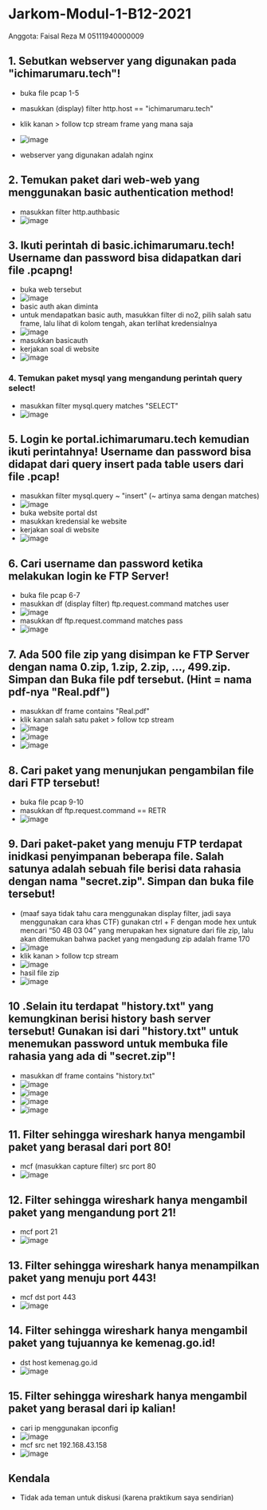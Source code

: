 # Jarkom-Modul-1-B12-2021

Anggota: Faisal Reza M 05111940000009

## 1. Sebutkan webserver yang digunakan pada "ichimarumaru.tech"! #
  - buka file pcap 1-5
  - masukkan (display) filter http.host == "ichimarumaru.tech"
  - klik kanan > follow tcp stream frame yang mana saja
  - ![image](https://user-images.githubusercontent.com/11045113/134757566-0385b7d7-2b09-4635-964c-8aca016d6060.png)
  
  - webserver yang digunakan adalah nginx
## 2. Temukan paket dari web-web yang menggunakan basic authentication method! #
  - masukkan filter http.authbasic
  - ![image](https://user-images.githubusercontent.com/11045113/134757835-804b5989-19d3-4e82-b804-6d0f74bbcb39.png)

## 3. Ikuti perintah di basic.ichimarumaru.tech! Username dan password bisa didapatkan dari file .pcapng! #
  - buka web tersebut
  - ![image](https://user-images.githubusercontent.com/11045113/134758193-1f346293-4637-488d-b60d-55e38d8bab4d.png)
  - basic auth akan diminta
  - untuk mendapatkan basic auth, masukkan filter di no2, pilih salah satu frame, lalu lihat di kolom tengah, akan terlihat kredensialnya
  - ![image](https://user-images.githubusercontent.com/11045113/134758572-462c6c83-735b-403f-9b9b-1d190b21f67f.png)
  - masukkan basicauth
  - kerjakan soal di website
  - ![image](https://user-images.githubusercontent.com/11045113/134758591-678b9b51-f7c2-4c1f-80d5-2f2504240c1e.png)

### 4. Temukan paket mysql yang mengandung perintah query select! #
  - masukkan filter mysql.query matches "SELECT"
  - ![image](https://user-images.githubusercontent.com/11045113/134758770-df4af5b9-fc5e-484e-a145-05f7569ea38a.png)

## 5. Login ke portal.ichimarumaru.tech kemudian ikuti perintahnya! Username dan password bisa didapat dari query insert pada table users dari file .pcap! #
  - masukkan filter mysql.query ~ "insert" (~ artinya sama dengan matches)
  - ![image](https://user-images.githubusercontent.com/11045113/134758814-6c6cf959-bfd0-4c38-98f3-e3486b155b7b.png)
  - buka website portal dst
  - masukkan kredensial ke website
  - kerjakan soal di website
  - ![image](https://user-images.githubusercontent.com/11045113/134758877-d93c456a-776a-4357-be15-bc56fb49946f.png)

## 6. Cari username dan password ketika melakukan login ke FTP Server! #
  - buka file pcap 6-7
  - masukkan df (display filter) ftp.request.command matches user
  - ![image](https://user-images.githubusercontent.com/11045113/134759135-3766f603-3a41-444e-bf8a-3d07d30e28f5.png)
  - masukkan df ftp.request.command matches pass
  - ![image](https://user-images.githubusercontent.com/11045113/134759154-d899d051-4920-4a72-a049-5a72fbead8a3.png)

## 7. Ada 500 file zip yang disimpan ke FTP Server dengan nama 0.zip, 1.zip, 2.zip, ..., 499.zip. Simpan dan Buka file pdf tersebut. (Hint = nama pdf-nya "Real.pdf") #
  - masukkan df frame contains "Real.pdf"
  - klik kanan salah satu paket > follow tcp stream
  - ![image](https://user-images.githubusercontent.com/11045113/134759181-05731974-51d4-4e19-935a-efd7f22832fc.png)
  - ![image](https://user-images.githubusercontent.com/11045113/134759186-bc6c3ffb-efb5-4696-ad09-ab28669538bc.png)
  - ![image](https://user-images.githubusercontent.com/11045113/134759190-a17852a5-e4be-4c9d-a493-0cb1f4761315.png)

## 8. Cari paket yang menunjukan pengambilan file dari FTP tersebut! #
  - buka file pcap 9-10
  - masukkan df ftp.request.command == RETR
  - ![image](https://user-images.githubusercontent.com/11045113/134759298-6592570a-f01c-4fa7-b91c-09361a835e1c.png)

## 9. Dari paket-paket yang menuju FTP terdapat inidkasi penyimpanan beberapa file. Salah satunya adalah sebuah file berisi data rahasia dengan nama "secret.zip". Simpan dan buka file tersebut! #
  - (maaf saya tidak tahu cara menggunakan display filter, jadi saya menggunakan cara khas CTF) gunakan ctrl + F dengan mode hex untuk mencari “50 4B 03 04” yang merupakan hex signature dari file zip, lalu akan ditemukan bahwa packet yang mengadung zip adalah frame 170
  - ![image](https://user-images.githubusercontent.com/11045113/134759356-ae6c33bb-3960-407a-ad15-1befd1c7e0f7.png)
  - klik kanan > follow tcp stream
  - ![image](https://user-images.githubusercontent.com/11045113/134759364-9e56ab45-6c52-44e1-86fb-020987f10f29.png)
  - hasil file zip
  - ![image](https://user-images.githubusercontent.com/11045113/134759378-82bfbe1a-26e0-4051-8d8e-905c635d5812.png)

## 10 .Selain itu terdapat "history.txt" yang kemungkinan berisi history bash server tersebut! Gunakan isi dari "history.txt" untuk menemukan password untuk membuka file rahasia yang ada di "secret.zip"! #
  - masukkan df frame contains "history.txt"
  - ![image](https://user-images.githubusercontent.com/11045113/134759435-c616f811-142f-4ef6-9353-6a5aeffc163a.png)
  - ![image](https://user-images.githubusercontent.com/11045113/134759392-1e5c6e79-58da-42de-bc2d-f9d8373b2b7c.png)
  - ![image](https://user-images.githubusercontent.com/11045113/134759399-dde1e5bf-0527-419d-b23d-e7bc35d0f893.png)
  - ![image](https://user-images.githubusercontent.com/11045113/134759405-baaf385a-8f0f-42d6-8abd-f48570d52beb.png)

## 11. Filter sehingga wireshark hanya mengambil paket yang berasal dari port 80!  #
  - mcf (masukkan capture filter) src port 80
  - ![image](https://user-images.githubusercontent.com/11045113/134759465-8c231bcc-4a31-4992-aa41-8d0af9192d91.png)

## 12. Filter sehingga wireshark hanya mengambil paket yang mengandung port 21! #
  - mcf port 21
  - ![image](https://user-images.githubusercontent.com/11045113/134759478-e391c643-7e6d-46dd-b63b-8e666476d539.png)

## 13. Filter sehingga wireshark hanya menampilkan paket yang menuju port 443! #
  - mcf dst port 443
  - ![image](https://user-images.githubusercontent.com/11045113/134759522-b9159bdc-e10e-4508-8c7b-085317aa3ad6.png)

## 14. Filter sehingga wireshark hanya mengambil paket yang tujuannya ke kemenag.go.id! #
  - dst host kemenag.go.id
  - ![image](https://user-images.githubusercontent.com/11045113/134759536-0418b9cb-a374-4d97-8572-bd6d22692321.png)

## 15. Filter sehingga wireshark hanya mengambil paket yang berasal dari ip kalian! #
  - cari ip menggunakan ipconfig
  - ![image](https://user-images.githubusercontent.com/11045113/134759559-67366280-d851-4de8-a015-91054d93d2b3.png)
  - mcf src net 192.168.43.158
  - ![image](https://user-images.githubusercontent.com/11045113/134759595-044d185b-edfc-4b81-af90-0a37a71edf4b.png)

## Kendala #
  - Tidak ada teman untuk diskusi (karena praktikum saya sendirian)
